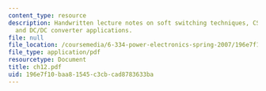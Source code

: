 ```yaml
---
content_type: resource
description: Handwritten lecture notes on soft switching techniques, CS/ZVS techniques,
  and DC/DC converter applications.
file: null
file_location: /coursemedia/6-334-power-electronics-spring-2007/196e7f10baa81545c3cbcad8783633ba_ch12.pdf
file_type: application/pdf
resourcetype: Document
title: ch12.pdf
uid: 196e7f10-baa8-1545-c3cb-cad8783633ba
---
```

